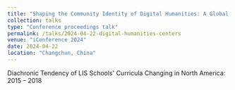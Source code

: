 ```yaml
---
title: "Shaping the Community Identity of Digital Humanities: A Global Investigation on Scholar Composition of Digital Humanities Centers"
collection: talks
type: "Conference proceedings talk"
permalink: /talks/2024-04-22-digital-humanities-centers
venue: "iConference 2024"
date: 2024-04-22
location: "Changchun, China"
---
```


Diachronic Tendency of LIS Schools' Curricula Changing in North America: 2015 – 2018
